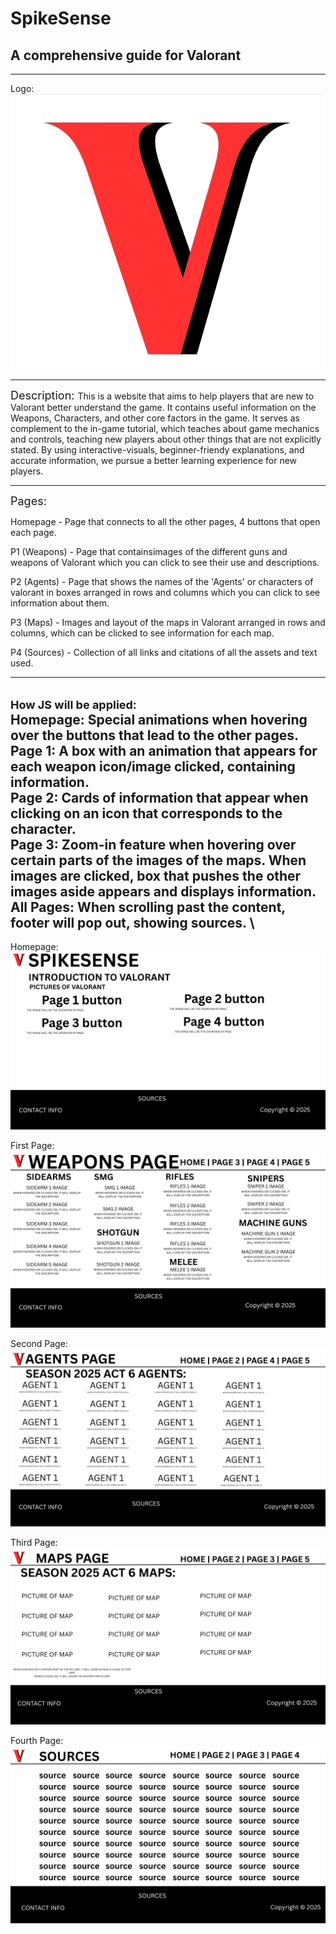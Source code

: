 # SpikeSense 


## A comprehensive guide for Valorant
---
Logo: \
![alt](./assets/logo.png)

---
<font size="4"> Description: </font>
This is a website that aims to help players that are new to Valorant better understand the game. It contains useful information on the Weapons, Characters, and other core factors in the game. It serves as complement to the in-game tutorial, which teaches about game mechanics and controls, teaching new players about other things that are not explicitly stated. By using interactive-visuals, beginner-friendy explanations, and accurate information, we pursue a better learning experience for new players.

---
<font size="4"> Pages: </font> 

Homepage - Page that connects to all the other pages, 4 buttons that open each page.

P1 (Weapons) - Page that containsimages of the different guns and weapons of Valorant which you can click to see their use and descriptions.

P2 (Agents)  - Page that shows the names of the 'Agents' or characters of valorant in boxes arranged in rows and columns which you can click to see information about them.

P3 (Maps) - Images and layout of the maps in Valorant arranged in rows and columns, which can be clicked to see information for each map.

P4 (Sources) - Collection of all links and citations of all the assets and text used.

---

<font size="4"> How JS will be applied: </font> \
Homepage: Special animations when hovering over the buttons that lead to the other pages. \
Page 1: A box with an animation that appears for each weapon icon/image clicked, containing information. \
Page 2: Cards of information that appear when clicking on an icon that corresponds to the character. \
Page 3: Zoom-in feature when hovering over certain parts of the images of the maps. When images are clicked, box that pushes the other images aside appears and displays information. \
All Pages: When scrolling past the content, footer will pop out, showing sources. \
---
Homepage: \
![alt](./assets/1.png)

First Page:\
![alt](./assets/2.png)

Second Page:\
![alt](./assets/3.png)

Third Page:\
![alt](./assets/4.png)

Fourth Page:\
![alt](./assets/5.png)
